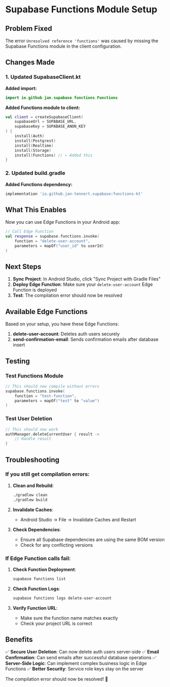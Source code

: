 # Supabase Functions Module Setup

## Problem Fixed

The error `Unresolved reference 'functions'` was caused by missing the Supabase Functions module in the client configuration.

## Changes Made

### 1. Updated SupabaseClient.kt

**Added import:**
```kotlin
import io.github.jan.supabase.functions.Functions
```

**Added Functions module to client:**
```kotlin
val client = createSupabaseClient(
    supabaseUrl = SUPABASE_URL,
    supabaseKey = SUPABASE_ANON_KEY
) {
    install(Auth)
    install(Postgrest)
    install(Realtime)
    install(Storage)
    install(Functions) // ← Added this
}
```

### 2. Updated build.gradle

**Added Functions dependency:**
```gradle
implementation 'io.github.jan-tennert.supabase:functions-kt'
```

## What This Enables

Now you can use Edge Functions in your Android app:

```kotlin
// Call Edge Function
val response = supabase.functions.invoke(
    function = "delete-user-account",
    parameters = mapOf("user_id" to userId)
)
```

## Next Steps

1. **Sync Project**: In Android Studio, click "Sync Project with Gradle Files"
2. **Deploy Edge Function**: Make sure your `delete-user-account` Edge Function is deployed
3. **Test**: The compilation error should now be resolved

## Available Edge Functions

Based on your setup, you have these Edge Functions:

1. **delete-user-account**: Deletes auth users securely
2. **send-confirmation-email**: Sends confirmation emails after database insert

## Testing

### Test Functions Module
```kotlin
// This should now compile without errors
supabase.functions.invoke(
    function = "test-function",
    parameters = mapOf("test" to "value")
)
```

### Test User Deletion
```kotlin
// This should now work
authManager.deleteCurrentUser { result ->
    // Handle result
}
```

## Troubleshooting

### If you still get compilation errors:

1. **Clean and Rebuild**:
   ```bash
   ./gradlew clean
   ./gradlew build
   ```

2. **Invalidate Caches**:
   - Android Studio → File → Invalidate Caches and Restart

3. **Check Dependencies**:
   - Ensure all Supabase dependencies are using the same BOM version
   - Check for any conflicting versions

### If Edge Function calls fail:

1. **Check Function Deployment**:
   ```bash
   supabase functions list
   ```

2. **Check Function Logs**:
   ```bash
   supabase functions logs delete-user-account
   ```

3. **Verify Function URL**:
   - Make sure the function name matches exactly
   - Check your project URL is correct

## Benefits

✅ **Secure User Deletion**: Can now delete auth users server-side
✅ **Email Confirmation**: Can send emails after successful database operations
✅ **Server-Side Logic**: Can implement complex business logic in Edge Functions
✅ **Better Security**: Service role keys stay on the server

The compilation error should now be resolved! 🎉



















